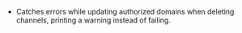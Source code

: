 - Catches errors while updating authorized domains when deleting channels, printing a warning instead of failing.

